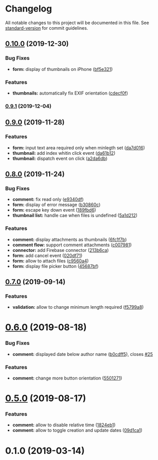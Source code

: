 # Changelog

All notable changes to this project will be documented in this file. See [standard-version](https://github.com/conventional-changelog/standard-version) for commit guidelines.

## [0.10.0](https://github.com/Hostabee/hostabee-comment-flow/compare/v0.9.1...v0.10.0) (2019-12-30)


### Bug Fixes

* **form:** display of thumbnails on iPhone ([bf5e321](https://github.com/Hostabee/hostabee-comment-flow/commit/bf5e321))


### Features

* **thumbnails:** automatically fix EXIF orientation ([cdecf0f](https://github.com/Hostabee/hostabee-comment-flow/commit/cdecf0f))

### [0.9.1](https://github.com/Hostabee/hostabee-comment-flow/compare/v0.9.0...v0.9.1) (2019-12-04)

## [0.9.0](https://github.com/Hostabee/hostabee-comment-flow/compare/v0.8.0...v0.9.0) (2019-11-28)


### Features

* **form:** input text area required only when minlegth set ([da7d016](https://github.com/Hostabee/hostabee-comment-flow/commit/da7d016))
* **thumbnail:** add index whitin click event ([da61b12](https://github.com/Hostabee/hostabee-comment-flow/commit/da61b12))
* **thumbnail:** dispatch event on click ([a2da6db](https://github.com/Hostabee/hostabee-comment-flow/commit/a2da6db))

## [0.8.0](https://github.com/Hostabee/hostabee-comment-flow/compare/v0.7.0...v0.8.0) (2019-11-24)


### Bug Fixes

* **comment:** fix read only ([e9340df](https://github.com/Hostabee/hostabee-comment-flow/commit/e9340df))
* **form:** display of error message ([b30860c](https://github.com/Hostabee/hostabee-comment-flow/commit/b30860c))
* **form:** escape key down event ([189fbd6](https://github.com/Hostabee/hostabee-comment-flow/commit/189fbd6))
* **thumbnail list:** handle cae when files is undefined ([5a1d212](https://github.com/Hostabee/hostabee-comment-flow/commit/5a1d212))


### Features

* **comment:** display attachments as thumbnails ([6fc1f7b](https://github.com/Hostabee/hostabee-comment-flow/commit/6fc1f7b))
* **comment flow:** support comment attachments ([c007981](https://github.com/Hostabee/hostabee-comment-flow/commit/c007981))
* **connector:** add Firebase connector ([213b6ca](https://github.com/Hostabee/hostabee-comment-flow/commit/213b6ca))
* **form:** add cancel event ([020df71](https://github.com/Hostabee/hostabee-comment-flow/commit/020df71))
* **form:** allow to attach files ([c9560a4](https://github.com/Hostabee/hostabee-comment-flow/commit/c9560a4))
* **form:** display file picker button ([45687bf](https://github.com/Hostabee/hostabee-comment-flow/commit/45687bf))

## [0.7.0](https://github.com/Hostabee/hostabee-comment-flow/compare/v0.6.0...v0.7.0) (2019-09-14)


### Features

* **validation:** allow to change minimum length required ([f5799a8](https://github.com/Hostabee/hostabee-comment-flow/commit/f5799a8))

<a name="0.6.0"></a>
# [0.6.0](https://github.com/Hostabee/hostabee-comment-flow/compare/v0.5.0...v0.6.0) (2019-08-18)


### Bug Fixes

* **comment:** displayed date below author name ([b0cdff5](https://github.com/Hostabee/hostabee-comment-flow/commit/b0cdff5)), closes [#25](https://github.com/Hostabee/hostabee-comment-flow/issues/25)


### Features

* **comment:** change more button orientation ([5501271](https://github.com/Hostabee/hostabee-comment-flow/commit/5501271))



<a name="0.5.0"></a>
# [0.5.0](https://github.com/Hostabee/hostabee-comment-flow/compare/v0.4.1...v0.5.0) (2019-08-17)


### Features

* **comment:** allow to disable relative time ([1824eb1](https://github.com/Hostabee/hostabee-comment-flow/commit/1824eb1))
* **comment:** allow to toggle creation and update dates ([09d1ca1](https://github.com/Hostabee/hostabee-comment-flow/commit/09d1ca1))



<a name="0.1.0"></a>
# 0.1.0 (2019-03-14)
